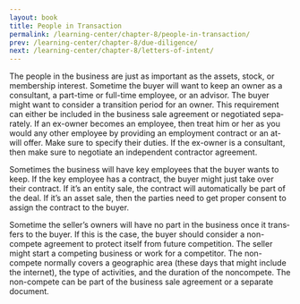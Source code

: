 ```yaml
---
layout: book
title: People in Transaction
permalink: /learning-center/chapter-8/people-in-transaction/
prev: /learning-center/chapter-8/due-diligence/
next: /learning-center/chapter-8/letters-of-intent/
---
```


The peo­ple in the busi­ness are just as impor­tant as the assets, stock, or mem­ber­ship inter­est. Some­time the buyer will want to keep an owner as a con­sul­tant, a part-time or full-time employee, or an advi­sor. The buyer might want to con­sider a tran­si­tion period for an owner. This require­ment can either be included in the busi­ness sale agree­ment or nego­ti­ated sep­a­rately. If an ex-owner becomes an employee, then treat him or her as you would any other employee by pro­vid­ing an employ­ment con­tract or an at-will offer. Make sure to spec­ify their duties. If the ex-owner is a con­sul­tant, then make sure to nego­ti­ate an inde­pen­dent con­trac­tor agreement.

Some­times the busi­ness will have key employ­ees that the buyer wants to keep. If the key employee has a con­tract, the buyer might just take over their con­tract. If it’s an entity sale, the con­tract will auto­mat­i­cally be part of the deal. If it’s an asset sale, then the par­ties need to get proper con­sent to assign the con­tract to the buyer.

Some­time the seller’s own­ers will have no part in the busi­ness once it trans­fers to the buyer. If this is the case, the buyer should con­sider a non-compete agree­ment to pro­tect itself from future com­pe­ti­tion. The seller might start a com­pet­ing busi­ness or work for a com­peti­tor. The non-compete nor­mally cov­ers a geo­graphic area (these days that might include the inter­net), the type of activ­i­ties, and the dura­tion of the non­com­pete. The non-compete can be part of the busi­ness sale agree­ment or a sep­a­rate document.